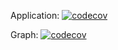 Application: [![codecov](https://codecov.io/github/ichdamola/youtube-data-processing/graph/badge.svg?token=WEQLCYEIU0)](https://codecov.io/github/ichdamola/youtube-data-processing)

Graph: [![codecov](https://codecov.io/gh/ichdamola/youtube-data-processing/graphs/sunburst.svg?token=WEQLCYEIU0)](https://codecov.io/github/ichdamola/youtube-data-processing)




